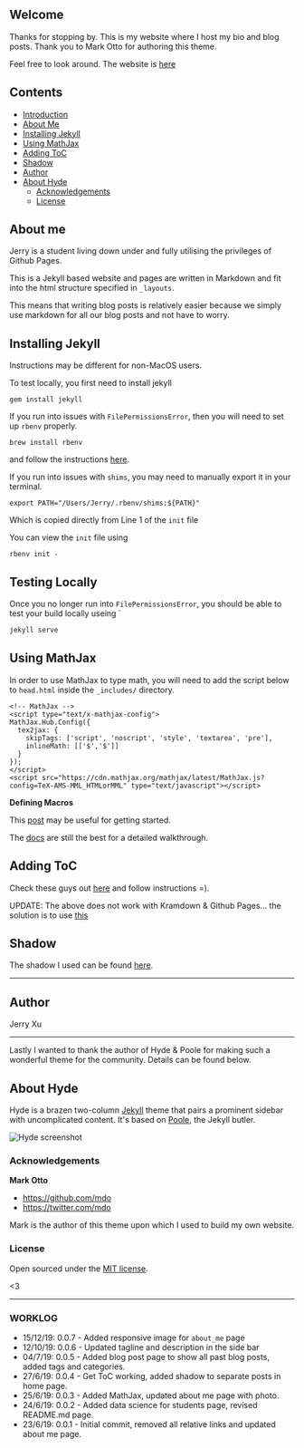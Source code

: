 
## Welcome

Thanks for stopping by. This is my website where I host my bio and blog posts. Thank you to Mark Otto for authoring this theme.

Feel free to look around. The website is [here](https://jerry-ye-xu.github.io/)

## Contents

- [Introduction](#introduction)
- [About Me](#about-me)
- [Installing Jekyll](#installing-jekyll)
- [Using MathJax](#using-mathjax)
- [Adding ToC](#adding-toc)
- [Shadow](#shadow)
- [Author](#author)
- [About Hyde](#about-hyde)
  - [Acknowledgements](#acknowledgements)
  - [License](#license)

## About me

Jerry is a student living down under and fully utilising the privileges of Github Pages.

This is a Jekyll based website and pages are written in Markdown and fit into the html structure specified in `_layouts`.

This means that writing blog posts is relatively easier because we simply use markdown for all our blog posts and not have to worry.

## Installing Jekyll

Instructions may be different for non-MacOS users.

To test locally, you first need to install jekyll
```
gem install jekyll
```
If you run into issues with `FilePermissionsError`, then you will need to set up `rbenv` properly.
```
brew install rbenv
```
and follow the instructions [here]("https://github.com/rbenv/rbenv").

If you run into issues with `shims`, you may need to manually export it in your terminal.
```
export PATH="/Users/Jerry/.rbenv/shims:${PATH}"
```
Which is copied directly from Line 1 of the `init` file

You can view the `init` file using
```
rbenv init -
```
## Testing Locally

Once you no longer run into `FilePermissionsError`, you should be able to test your build locally useing `

```bash
jekyll serve
```

## Using MathJax

In order to use MathJax to type math, you will need to add the script below to `head.html` inside the `_includes/` directory.

```
<!-- MathJax -->
<script type="text/x-mathjax-config">
MathJax.Hub.Config({
  tex2jax: {
    skipTags: ['script', 'noscript', 'style', 'textarea', 'pre'],
    inlineMath: [['$','$']]
  }
});
</script>
<script src="https://cdn.mathjax.org/mathjax/latest/MathJax.js?config=TeX-AMS-MML_HTMLorMML" type="text/javascript"></script>
```
__Defining Macros__

This [post](https://stackoverflow.com/questions/24628668/how-to-define-custom-macros-in-mathjax) may be useful for getting started.

The [docs](http://docs.mathjax.org/en/latest/tex.html) are still the best for a detailed walkthrough.

## Adding ToC

Check these guys out [here](https://github.com/toshimaru/jekyll-toc) and follow instructions =).

UPDATE: The above does not work with Kramdown & Github Pages... the solution is to use [this](http://www.seanbuscay.com/blog/jekyll-toc-markdown/)

## Shadow

The shadow I used can be found [here](https://codepen.io/ibrahimjabbari/pen/ozinB).

---

## Author

Jerry Xu

---

Lastly I wanted to thank the author of Hyde & Poole for making such a wonderful theme for the community. Details can be found below.

## About Hyde

Hyde is a brazen two-column [Jekyll](http://jekyllrb.com) theme that pairs a prominent sidebar with uncomplicated content. It's based on [Poole](http://getpoole.com), the Jekyll butler.

![Hyde screenshot](https://f.cloud.github.com/assets/98681/1831228/42af6c6a-7384-11e3-98fb-e0b923ee0468.png)

### Acknowledgements

**Mark Otto**
- <https://github.com/mdo>
- <https://twitter.com/mdo>

Mark is the author of this theme upon which I used to build my own website.

### License

Open sourced under the [MIT license](LICENSE.md).

<3

---

### WORKLOG
- 15/12/19: 0.0.7 - Added responsive image for `about_me` page
- 12/10/19: 0.0.6 - Updated tagline and description in the side bar
- 04/7/19: 0.0.5 - Added blog post page to show all past blog posts, added tags and categories.
- 27/6/19: 0.0.4 - Get ToC working, added shadow to separate posts in home page.
- 25/6/19: 0.0.3 - Added MathJax, updated about me page with photo.
- 24/6/19: 0.0.2 - Added data science for students page, revised README.md page.
- 23/6/19: 0.0.1 - Initial commit, removed all relative links and updated about me page.
